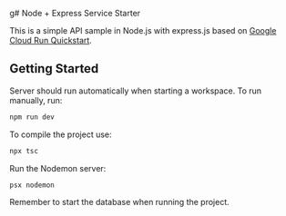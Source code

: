 g# Node + Express Service Starter

This is a simple API sample in Node.js with express.js based on [Google Cloud Run Quickstart](https://cloud.google.com/run/docs/quickstarts/build-and-deploy/deploy-nodejs-service).

## Getting Started

Server should run automatically when starting a workspace. To run manually, run:

```sh
npm run dev
```

To compile the project use:

```sh
npx tsc
```

Run the Nodemon server:

```sh
psx nodemon
```

Remember to start the database when running the project.
